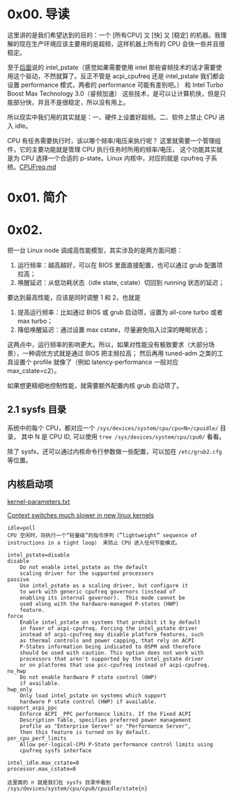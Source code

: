 # 0x00. 导读

这里讲的是我们希望达到的目的：一个 [所有CPU] 又 [快] 又 [稳定] 的机器。我理解的现在生产环境应该主要用的是超频，这样机器上所有的 CPU 会快一些并且很稳定。

至于[后面](./IntelTurboBoost.md)说的 intel_pstate（感觉如果需要使用 intel 那些睿频技术的话才需要使用这个驱动，不然就算了。反正不管是 acpi_cpufreq 还是 intel_pstate 我们都会设置 performance 模式，两者的 performance 可能有差别吧。） 和 Intel Turbo Boost Max Technology 3.0（睿频加速） 这些技术，是可以让计算机快，但是只能部分快，并且不是很稳定，所以没有用上。

所以现实中我们用的其实就是：一、硬件上设置好超频。二、软件上禁止 CPU 进入 idle。

CPU 有任务需要执行时，该以哪个频率/电压来执行呢？ 这里就需要一个管理组件，它的主要功能就是管理 CPU 执行任务时所用的频率/电压， 这个功能其实就是为 CPU 选择一个合适的 p-state。Linux 内核中，对应的就是 cpufreq 子系统。[CPUFreq.md](./CPUFreq.md)

# 0x01. 简介

# 0x02.

把一台 Linux node 调成高性能模型，其实涉及的是两方面问题：

1. 运行频率：越高越好，可以在 BIOS 里面直接配置，也可以通过 grub 配置项拉高；
2. 唤醒延迟：从低功耗状态（idle state, cstate）切回到 running 状态的延迟；
   
要达到最高性能，应该是同时调整 1 和 2，也就是

1. 提高运行频率：比如通过 BIOS 或 grub 启动项，设置为 all-core turbo 或者 max turbo；
2. 降低唤醒延迟：通过设置 max cstate，尽量避免陷入过深的睡眠状态；
   
这两点中，运行频率的影响更大。所以，如果对性能没有极致要求（大部分场景），一种调优方式就是通过 BIOS 把主频拉高； 然后再用 tuned-adm 之类的工具设置个 profile 就像了（例如 latency-performance 一般对应 max_cstate=c2）。

如果想更精细地控制性能，就需要额外配置内核 grub 启动项了。

## 2.1 sysfs 目录

系统中的每个 CPU，都对应一个 `/sys/devices/system/cpu/cpu<N>/cpuidle/` 目录， 其中 N 是 CPU ID, 可以使用 `tree /sys/devices/system/cpu/cpu0/` 看看。


除了 sysfs，还可以通过内核命令行参数做一些配置，可以加在 `/etc/grub2.cfg` 等位置。

## 内核启动项

[kernel-parameters.txt](https://github.com/torvalds/linux/blob/v5.15/Documentation/admin-guide/kernel-parameters.txt)

[Context switches much slower in new linux kernels](https://stackoverflow.com/questions/12111954/context-switches-much-slower-in-new-linux-kernels)

```
idle=poll
CPU 空闲时，将执行一个“轻量级”的指令序列（”lightweight” sequence of instructions in a tight loop） 来防止 CPU 进入任何节能模式。
```

```
intel_pstate=disable
disable
    Do not enable intel_pstate as the default
    scaling driver for the supported processors
passive
    Use intel_pstate as a scaling driver, but configure it
    to work with generic cpufreq governors (instead of
    enabling its internal governor).  This mode cannot be
    used along with the hardware-managed P-states (HWP)
    feature.
force
    Enable intel_pstate on systems that prohibit it by default
    in favor of acpi-cpufreq. Forcing the intel_pstate driver
    instead of acpi-cpufreq may disable platform features, such
    as thermal controls and power capping, that rely on ACPI
    P-States information being indicated to OSPM and therefore
    should be used with caution. This option does not work with
    processors that aren't supported by the intel_pstate driver
    or on platforms that use pcc-cpufreq instead of acpi-cpufreq.
no_hwp
    Do not enable hardware P state control (HWP)
    if available.
hwp_only
    Only load intel_pstate on systems which support
    hardware P state control (HWP) if available.
support_acpi_ppc
    Enforce ACPI _PPC performance limits. If the Fixed ACPI
    Description Table, specifies preferred power management
    profile as "Enterprise Server" or "Performance Server",
    then this feature is turned on by default.
per_cpu_perf_limits
    Allow per-logical-CPU P-State performance control limits using
    cpufreq sysfs interface
```

```
intel_idle.max_cstate=0
processor.max_cstate=0

这里面的 n 就是我们在 sysfs 目录中看到 /sys/devices/system/cpu/cpu0/cpuidle/state{n}
```